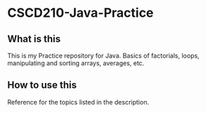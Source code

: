 # CSCD210-Java-Practice
## What is this
This is my Practice repository for Java. Basics of factorials, loops, manipulating and sorting arrays, averages, etc.
## How to use this
Reference for the topics listed in the description. 
